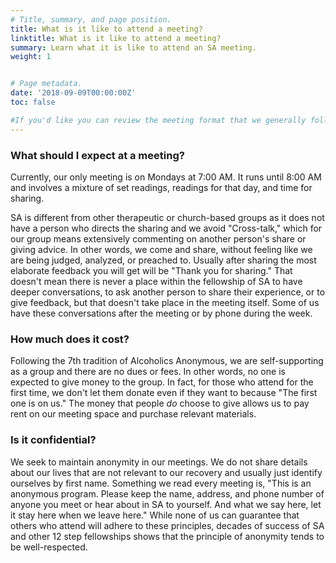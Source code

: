 ```yaml
---
# Title, summary, and page position.
title: What is it like to attend a meeting?
linktitle: What is it like to attend a meeting?
summary: Learn what it is like to attend an SA meeting.
weight: 1


# Page metadata.
date: '2018-09-09T00:00:00Z'
toc: false

#If you'd like you can review the meeting format that we generally follow at each meeting at the following link: {{% staticref "uploads/Sunlight of the Spirit Group - Meeting Format (no readings).pdf" "newtab" %}}**Meeting format**{{% /staticref %}}
---
```

### What should I expect at a meeting?
Currently, our only meeting is on Mondays at 7:00 AM. It runs until 8:00 AM and involves a mixture of set readings, readings for that day, and time for sharing. 

SA is different from other therapeutic or church-based groups as it does not have a person who directs the sharing and we avoid "Cross-talk," which for our group means extensively commenting on another person's share or giving advice. In other words, we come and share, without feeling like we are being judged, analyzed, or preached to. Usually after sharing the most elaborate feedback you will get will be "Thank you for sharing." That doesn't mean there is never a place within the fellowship of SA to have deeper conversations, to ask another person to share their experience, or to give feedback, but that doesn't take place in the meeting itself. Some of us have these conversations after the meeting or by phone during the week.

### How much does it cost?
Following the 7th tradition of Alcoholics Anonymous, we are self-supporting as a group and there are no dues or fees. In other words, no one is expected to give money to the group. In fact, for those who attend for the first time, we don't let them donate even if they want to because "The first one is on us." The money that people *do* choose to give allows us to pay rent on our meeting space and purchase relevant materials. 

### Is it confidential?
We seek to maintain anonymity in our meetings. We do not share details about our lives that are not relevant to our recovery and usually just identify ourselves by first name. Something we read every meeting is, "This is an anonymous program. Please keep the name, address, and phone number of anyone you meet or hear about in SA to yourself. And what we say here, let it stay here when we leave here." While none of us can guarantee that others who attend will adhere to these principles, decades of success of SA and other 12 step fellowships shows that the principle of anonymity tends to be well-respected. 